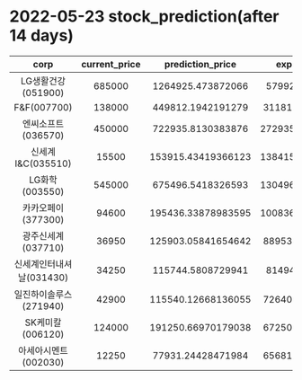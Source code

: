 # 2022-05-23 stock_prediction(after 14 days)

|   corp   |   current_price   |   prediction_price   |   expected_profit   |
|:--------:|:-----------------:|:--------------------:|:-------------------:|
|LG생활건강(051900)|685000|1264925.473872066|579925.473872066|
|F&F(007700)|138000|449812.1942191279|311812.1942191279|
|엔씨소프트(036570)|450000|722935.8130383876|272935.81303838757|
|신세계 I&C(035510)|15500|153915.43419366123|138415.43419366123|
|LG화학(003550)|545000|675496.5418326593|130496.54183265928|
|카카오페이(377300)|94600|195436.33878983595|100836.33878983595|
|광주신세계(037710)|36950|125903.05841654642|88953.05841654642|
|신세계인터내셔날(031430)|34250|115744.5808729941|81494.5808729941|
|일진하이솔루스(271940)|42900|115540.12668136055|72640.12668136055|
|SK케미칼(006120)|124000|191250.66970179038|67250.66970179038|
|아세아시멘트(002030)|12250|77931.24428471984|65681.24428471984|

